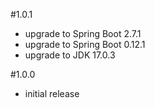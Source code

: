 #1.0.1
- upgrade to Spring Boot 2.7.1
- upgrade to Spring Boot 0.12.1
- upgrade to JDK 17.0.3

#1.0.0
- initial release
